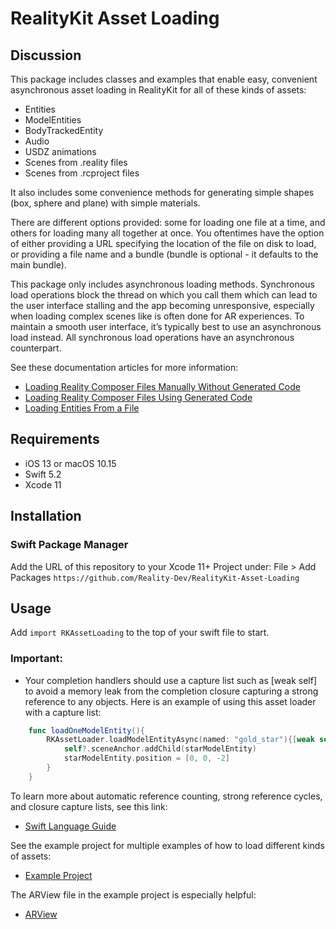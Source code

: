 # RealityKit Asset Loading

## Discussion

This package includes classes and examples that enable easy, convenient asynchronous asset loading in RealityKit for all of these kinds of assets:
- Entities
- ModelEntities
- BodyTrackedEntity
- Audio
- USDZ animations
- Scenes from .reality files
- Scenes from .rcproject files

It also includes some convenience methods for generating simple shapes (box, sphere and plane) with simple materials.

There are different options provided: some for loading one file at a time, and others for loading many all together at once. You oftentimes have the option of either providing a URL specifying the location of the file on disk to load, or providing a file name and a bundle (bundle is optional - it defaults to the main bundle).

This package only includes asynchronous loading methods.
Synchronous load operations block the thread on which you call them which can lead to the user interface stalling and the app becoming unresponsive, especially when loading complex scenes like is often done for AR experiences.
To maintain a smooth user interface, it’s typically best to use an asynchronous load instead. All synchronous load operations have an asynchronous counterpart.


See these documentation articles for more information:
- [Loading Reality Composer Files Manually Without Generated Code](https://developer.apple.com/documentation/realitykit/creating_3d_content_with_reality_composer/loading_reality_composer_files_manually_without_generated_code)
- [Loading Reality Composer Files Using Generated Code](https://developer.apple.com/documentation/realitykit/creating_3d_content_with_reality_composer/loading_reality_composer_files_using_generated_code)
- [Loading Entities From a File](https://developer.apple.com/documentation/realitykit/entity/stored_entities/loading_entities_from_a_file)
  

## Requirements

- iOS 13 or macOS 10.15
- Swift 5.2
- Xcode 11


## Installation

### Swift Package Manager

Add the URL of this repository to your Xcode 11+ Project under:
    File > Add Packages
    `https://github.com/Reality-Dev/RealityKit-Asset-Loading`

## Usage

Add `import RKAssetLoading` to the top of your swift file to start.

### Important:
- Your completion handlers should use a capture list such as [weak self] to avoid a memory leak from the completion closure capturing a strong reference to any objects. Here is an example of using this asset loader with a capture list:
``` swift
    func loadOneModelEntity(){
        RKAssetLoader.loadModelEntityAsync(named: "gold_star"){[weak self] starModelEntity in
            self?.sceneAnchor.addChild(starModelEntity)
            starModelEntity.position = [0, 0, -2]
        }
    }
```

To learn more about automatic reference counting, strong reference cycles, and closure capture lists, see this link:
- [Swift Language Guide](https://docs.swift.org/swift-book/LanguageGuide/AutomaticReferenceCounting.html)

See the example project for multiple examples of how to load different kinds of assets:
- [Example Project](https://github.com/Reality-Dev/RealityKit-Asset-Loading/tree/main/Example)

The ARView file in the example project is especially helpful:
- [ARView](https://github.com/Reality-Dev/RealityKit-Asset-Loading/blob/main/Example/RealityKit-Asset-Loading/ARView.swift)







